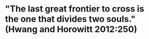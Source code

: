 # "The last great frontier to cross is the one that divides two souls." (Hwang and Horowitt 2012:250)